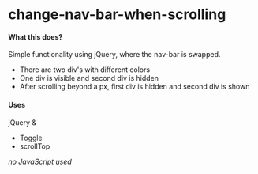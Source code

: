 # change-nav-bar-when-scrolling
#### What this does?
Simple functionality using jQuery, where the nav-bar is swapped. 
- There are two div's with different colors
- One div is visible and second div is hidden 
- After scrolling beyond a px, first div is hidden and second div is shown 

#### Uses
jQuery & 
- Toggle
- scrollTop

_no JavaScript used_
